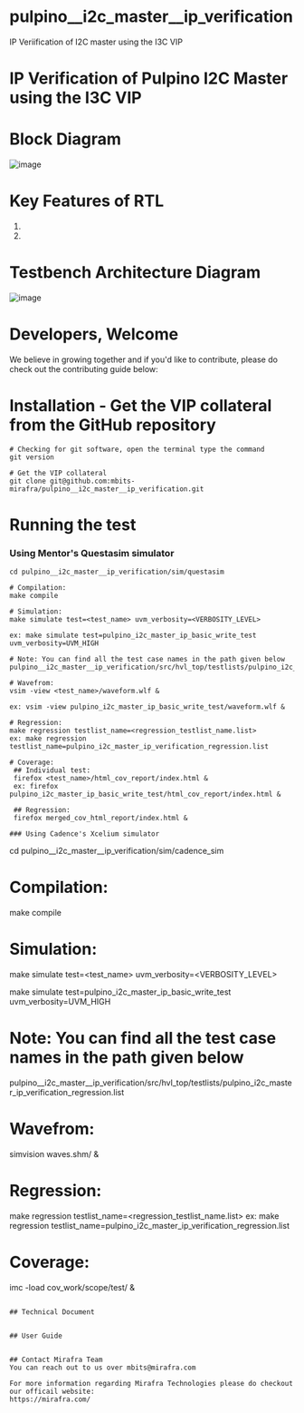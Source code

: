 # pulpino__i2c_master__ip_verification
IP Veriification of I2C master using the I3C VIP

# IP Verification of Pulpino I2C Master using the I3C VIP

# Block Diagram
![image](https://github.com/mbits-mirafra/pulpino__i2c_master__ip_verification/assets/106074838/2fc6d151-9bd1-4d8c-b766-bafb54014bb1)

# Key Features of RTL 
1.
2. 


# Testbench Architecture Diagram
![image](https://github.com/mbits-mirafra/pulpino__i2c_master__ip_verification/assets/106074838/260bce85-a998-405b-9d80-e1af5ad8774f)


# Developers, Welcome
We believe in growing together and if you'd like to contribute, please do check out the contributing guide below:  


# Installation - Get the VIP collateral from the GitHub repository

```
# Checking for git software, open the terminal type the command
git version

# Get the VIP collateral
git clone git@github.com:mbits-mirafra/pulpino__i2c_master__ip_verification.git
```

# Running the test

### Using Mentor's Questasim simulator 

```
cd pulpino__i2c_master__ip_verification/sim/questasim

# Compilation:  
make compile

# Simulation:
make simulate test=<test_name> uvm_verbosity=<VERBOSITY_LEVEL>

ex: make simulate test=pulpino_i2c_master_ip_basic_write_test uvm_verbosity=UVM_HIGH

# Note: You can find all the test case names in the path given below   
pulpino__i2c_master__ip_verification/src/hvl_top/testlists/pulpino_i2c_master_ip_verification_regression.list

# Wavefrom:  
vsim -view <test_name>/waveform.wlf &

ex: vsim -view pulpino_i2c_master_ip_basic_write_test/waveform.wlf &

# Regression:
make regression testlist_name=<regression_testlist_name.list>
ex: make regression testlist_name=pulpino_i2c_master_ip_verification_regression.list

# Coverage: 
 ## Individual test:
 firefox <test_name>/html_cov_report/index.html &
 ex: firefox pulpino_i2c_master_ip_basic_write_test/html_cov_report/index.html &

 ## Regression:
 firefox merged_cov_html_report/index.html &

```

```
### Using Cadence's Xcelium simulator 

```
cd pulpino__i2c_master__ip_verification/sim/cadence_sim

# Compilation:  
make compile

# Simulation:
make simulate test=<test_name> uvm_verbosity=<VERBOSITY_LEVEL>

make simulate test=pulpino_i2c_master_ip_basic_write_test uvm_verbosity=UVM_HIGH 

# Note: You can find all the test case names in the path given below   
pulpino__i2c_master__ip_verification/src/hvl_top/testlists/pulpino_i2c_master_ip_verification_regression.list

# Wavefrom:  
simvision waves.shm/ &

# Regression:
make regression testlist_name=<regression_testlist_name.list>
ex: make regression testlist_name=pulpino_i2c_master_ip_verification_regression.list

# Coverage:   
imc -load cov_work/scope/test/ &

```

## Technical Document 


## User Guide  


## Contact Mirafra Team  
You can reach out to us over mbits@mirafra.com

For more information regarding Mirafra Technologies please do checkout our officail website:  
https://mirafra.com/
